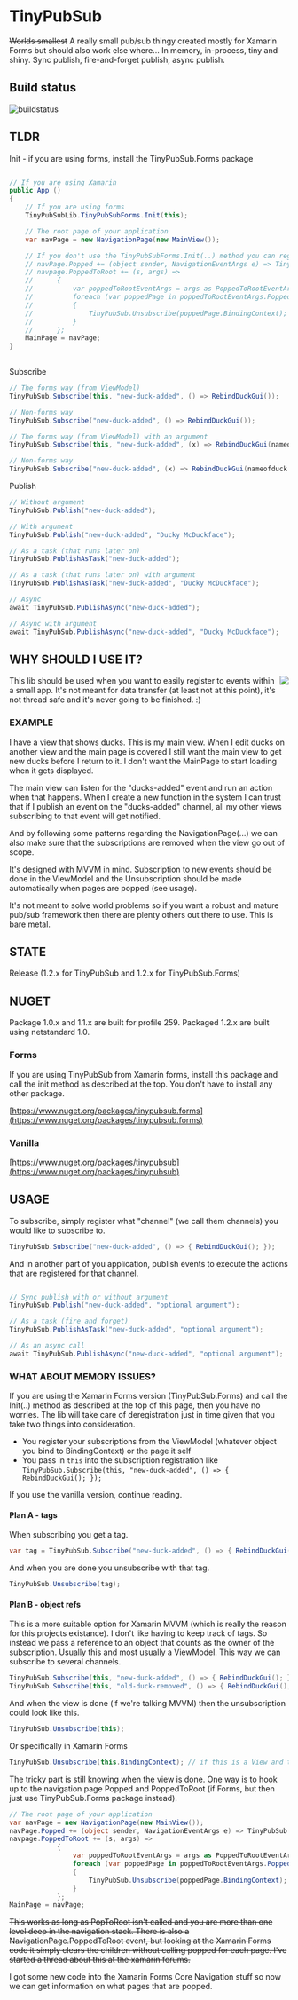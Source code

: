 # TinyPubSub
<del>Worlds smallest</del> A really small pub/sub thingy created mostly for Xamarin Forms but should also work else where...
In memory, in-process, tiny and shiny. Sync publish, fire-and-forget publish, async publish.

## Build status

![buildstatus](https://io2gamelabs.visualstudio.com/_apis/public/build/definitions/be16d002-5786-41a1-bf3b-3e13d5e80aa0/5/badge)

## TLDR

Init - if you are using forms, install the TinyPubSub.Forms package

```csharp

// If you are using Xamarin
public App ()
{
    // If you are using forms
    TinyPubSubLib.TinyPubSubForms.Init(this);

    // The root page of your application
    var navPage = new NavigationPage(new MainView());

    // If you don't use the TinyPubSubForms.Init(..) method you can register the events yourself like this
    // navPage.Popped += (object sender, NavigationEventArgs e) => TinyPubSub.Unsubscribe(e.Page.BindingContext);
    // navpage.PoppedToRoot += (s, args) =>
    //		{
    //			var poppedToRootEventArgs = args as PoppedToRootEventArgs;
    //			foreach (var poppedPage in poppedToRootEventArgs.PoppedPages)
    //			{
    //				TinyPubSub.Unsubscribe(poppedPage.BindingContext);
    //			}
    //		};
    MainPage = navPage;
}
 

```

Subscribe

```csharp
// The forms way (from ViewModel)
TinyPubSub.Subscribe(this, "new-duck-added", () => RebindDuckGui());

// Non-forms way
TinyPubSub.Subscribe("new-duck-added", () => RebindDuckGui());

// The forms way (from ViewModel) with an argument
TinyPubSub.Subscribe(this, "new-duck-added", (x) => RebindDuckGui(nameofduck: x));

// Non-forms way
TinyPubSub.Subscribe("new-duck-added", (x) => RebindDuckGui(nameofduck: x));
```


Publish

```csharp
// Without argument
TinyPubSub.Publish("new-duck-added");

// With argument
TinyPubSub.Publish("new-duck-added", "Ducky McDuckface");

// As a task (that runs later on)
TinyPubSub.PublishAsTask("new-duck-added");

// As a task (that runs later on) with argument
TinyPubSub.PublishAsTask("new-duck-added", "Ducky McDuckface");

// Async
await TinyPubSub.PublishAsync("new-duck-added");

// Async with argument
await TinyPubSub.PublishAsync("new-duck-added", "Ducky McDuckface");

```

## WHY SHOULD I USE IT?

<img align="right" src="http://i.imgur.com/p0xJYYC.png">

This lib should be used when you want to easily register to events within a small app. It's not meant for data transfer (at least not at this point), it's not thread safe and it's never going to be finished. :)

### EXAMPLE
I have a view that shows ducks. This is my main view. When I edit ducks on another view and the main page is covered I still want the main view to get new ducks before I return to it. I don't want the MainPage to start loading when it gets displayed. 

The main view can listen for the "ducks-added" event and run an action when that happens. When I create a new function in the system I can trust that if I publish an event on the "ducks-added" channel, all my other views subscribing to that event will get notified.

And by following some patterns regarding the NavigationPage(...) we can also make sure that the subscriptions are removed when the view go out of scope.

It's designed with MVVM in mind. Subscription to new events should be done in the ViewModel and the Unsubscription should be made automatically when pages are popped (see usage).

It's not meant to solve world problems so if you want a robust and mature pub/sub framework then there are plenty others out there to use. This is bare metal.

## STATE

Release (1.2.x for TinyPubSub and 1.2.x for TinyPubSub.Forms)

## NUGET

Package 1.0.x and 1.1.x are built for profile 259. Packaged 1.2.x are built using netstandard 1.0.

### Forms
If you are using TinyPubSub from Xamarin forms, install this package and call the init method as described at the top. You don't have to install any other package.

[https://www.nuget.org/packages/tinypubsub.forms](https://www.nuget.org/packages/tinypubsub.forms)

### Vanilla
[https://www.nuget.org/packages/tinypubsub](https://www.nuget.org/packages/tinypubsub)


## USAGE

To subscribe, simply register what "channel" (we call them channels) you would like to subscribe to.

```csharp
TinyPubSub.Subscribe("new-duck-added", () => { RebindDuckGui(); });
```

And in another part of you application, publish events to execute the actions that are registered for that channel.

```csharp

// Sync publish with or without argument
TinyPubSub.Publish("new-duck-added", "optional argument");

// As a task (fire and forget)
TinyPubSub.PublishAsTask("new-duck-added", "optional argument");

// As an async call
await TinyPubSub.PublishAsync("new-duck-added", "optional argument");
```

### WHAT ABOUT MEMORY ISSUES?

If you are using the Xamarin Forms version (TinyPubSub.Forms) and call the Init(..) method as described at the top of this page, then you have no worries. The lib will take care of deregistration just in time given that you take two things into consideration.

* You register your subscriptions from the ViewModel (whatever object you bind to BindingContext) or the page it self
* You pass in `this` into the subscription registration like `TinyPubSub.Subscribe(this, "new-duck-added", () => { RebindDuckGui(); });`

If you use the vanilla version, continue reading.

#### Plan A - tags

When subscribing you get a tag.

```c#
var tag = TinyPubSub.Subscribe("new-duck-added", () => { RebindDuckGui(); });
```

And when you are done you unsubscribe with that tag.

```c#
TinyPubSub.Unsubscribe(tag);
```

#### Plan B - object refs

This is a more suitable option for Xamarin MVVM (which is really the reason for this projects existance). I don't like having to keep track of tags. So instead we pass a reference to an object that counts as the owner of the subscription. Usually this and most usually a ViewModel. This way we can subscribe to several channels.

```c#
TinyPubSub.Subscribe(this, "new-duck-added", () => { RebindDuckGui(); });
TinyPubSub.Subscribe(this, "old-duck-removed", () => { RebindDuckGui(); });
```

And when the view is done (if we're talking MVVM) then the unsubscription could look like this.

```c#
TinyPubSub.Unsubscribe(this);
```

Or specifically in Xamarin Forms

```c#
TinyPubSub.Unsubscribe(this.BindingContext); // if this is a View and the Binding context the view model
```

The tricky part is still knowing when the view is done. One way is to hook up to the navigation page Popped and PoppedToRoot (if Forms, but then just use TinyPubSub.Forms package instead).

```c#
// The root page of your application
var navPage = new NavigationPage(new MainView());
navPage.Popped += (object sender, NavigationEventArgs e) => TinyPubSub.Unsubscribe(e.Page.BindingContext);
navpage.PoppedToRoot += (s, args) =>
			{
				var poppedToRootEventArgs = args as PoppedToRootEventArgs;
				foreach (var poppedPage in poppedToRootEventArgs.PoppedPages)
				{
					TinyPubSub.Unsubscribe(poppedPage.BindingContext);
				}
			};
MainPage = navPage;
```
<del>This works as long as PopToRoot isn't called and you are more than one level deep in the navigation stack. There is also a NavigationPage.PoppedToRoot event, but looking at the Xamarin Forms code it simply clears the children without calling popped for each page. I've started a thread about this at the xamarin forums. </del>

I got some new code into the Xamarin Forms Core Navigation stuff so now we can get information on what pages that are popped.

